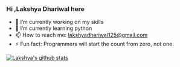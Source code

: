 ### Hi ,Lakshya Dhariwal here

- 🔭 I’m currently working on my skills
- 🌱 I’m currently learning python
- 📫 How to reach me: lakshyadhariwal125@gmail.com
- ⚡ Fun fact: Programmers will start the count from zero, not one.

[![Lakshya's github stats](https://github-readme-stats.vercel.app/api?username=lakshya125)](https://github.com/lakshya125/github-readme-stats)

